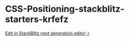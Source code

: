 # CSS-Positioning-stackblitz-starters-krfefz

[Edit in StackBlitz next generation editor ⚡️](https://stackblitz.com/~/github.com/geethakasani/CSS-Positioning-stackblitz-starters-krfefz)